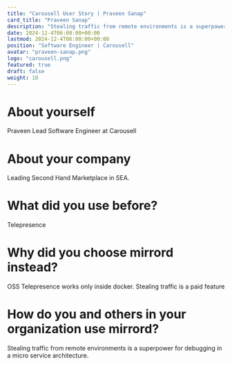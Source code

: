 ```yaml
---
title: "Carousell User Story | Praveen Sanap"
card_title: "Praveen Sanap"
description: "Stealing traffic from remote environments is a superpower for debugging in a micro service architecture."
date: 2024-12-4T06:00:00+00:00
lastmod: 2024-12-4T06:00:00+00:00
position: "Software Engineer | Carousell"
avatar: "praveen-sanap.png"
logo: "carousell.png"
featured: true
draft: false
weight: 10
---
```



# About yourself 
Praveen Lead Software Engineer at Carousell

# About your company
Leading Second Hand Marketplace in SEA.

# What did you use before?
Telepresence

# Why did you choose mirrord instead? 
OSS Telepresence works only inside docker. Stealing traffic is a paid feature

# How do you and others in your organization use mirrord? 
Stealing traffic from remote environments is a superpower for debugging in a micro service architecture.
